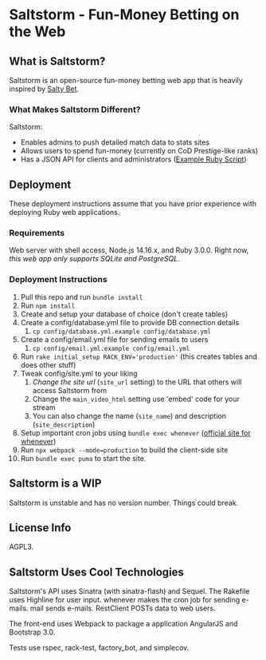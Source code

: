 # Saltstorm - Fun-Money Betting on the Web

## What is Saltstorm?
Saltstorm is an open-source fun-money betting web app that is heavily inspired by [Salty Bet](http://www.saltybet.com). 
 
### What Makes Saltstorm Different?
Saltstorm:
* Enables admins to push detailed match data to stats sites
* Allows users to spend fun-money (currently on CoD Prestige-like ranks)
* Has a JSON API for clients and administrators ([Example Ruby Script](https://gist.github.com/dustinleavins/6815346))

## Deployment
These deployment instructions assume that you have prior experience with deploying Ruby web applications.

### Requirements
Web server with shell access, Node.js 14.16.x, and Ruby 3.0.0. Right now, *this web app only supports SQLite and PostgreSQL*.

### Deployment Instructions
1. Pull this repo and  run `bundle install`
2. Run `npm install`
3. Create and setup your database of choice (don't create tables)
4. Create a config/database.yml file to provide DB connection details
    1. `cp config/database.yml.example config/database.yml`
5. Create a config/email.yml file for sending emails to users
    1. `cp config/email.yml.example config/email.yml`
6. Run `rake initial_setup RACK_ENV='production'` (this creates tables and does other stuff)
7. Tweak config/site.yml to your liking
    1. *Change the site url* (`site_url` setting) to the URL that others will access Saltstorm from
    2. Change the `main_video_html` setting use 'embed' code for your stream
    3. You can also change the name (`site_name`) and description (`site_description`)
8. Setup important cron jobs using `bundle exec whenever` ([official site for whenever](https://github.com/javan/whenever))
9. Run `npx webpack --mode=production` to build the client-side site
10. Run `bundle exec puma` to start the site.

## Saltstorm is a WIP
Saltstorm is unstable and has no version number. Things could break.

## License Info
AGPL3.

## Saltstorm Uses Cool Technologies
Saltstorm's API uses Sinatra (with sinatra-flash) and Sequel. The Rakefile uses Highline for user input. whenever makes the cron job for sending e-mails. mail sends e-mails. RestClient POSTs data to web users. 

The front-end uses Webpack to package a application AngularJS and  Bootstrap 3.0.

Tests use rspec, rack-test, factory\_bot, and simplecov.

